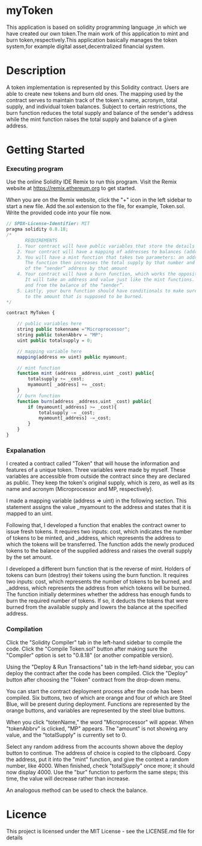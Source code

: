 
# myToken
This application is based on solidity programming language ,in which we have created our own token.The main work of this application to mint and burn token,respectively.This application basically manages the token system,for example digital asset,decentralized financial system. 
# Description
A token implementation is represented by this Solidity contract. Users are able to create new tokens and burn old ones. The mapping used by the contract serves to maintain track of the token's name, acronym, total supply, and individual token balances. Subject to certain restrictions, the burn function reduces the total supply and balance of the sender's address while the mint function raises the total supply and balance of a given address.

# Getting Started
### Executing program
Use the online Solidity IDE Remix to run this program. Visit the Remix website at https://remix.ethereum.org to get started.

When you are on the Remix website, click the "+" icon in the left sidebar to start a new file. 
Add the.sol extension to the file, for example, Token.sol. Write the provided code into your file now.
```javascript
// SPDX-License-Identifier: MIT
pragma solidity 0.8.18;
/*
       REQUIREMENTS
    1. Your contract will have public variables that store the details about your coin (Token Name, Token Abbrv., Total Supply)
    2. Your contract will have a mapping of addresses to balances (address => uint)
    3. You will have a mint function that takes two parameters: an address and a value. 
       The function then increases the total supply by that number and increases the balance 
       of the “sender” address by that amount
    4. Your contract will have a burn function, which works the opposite of the mint function, as it will destroy tokens. 
       It will take an address and value just like the mint functions. It will then deduct the value from the total supply 
       and from the balance of the “sender”.
    5. Lastly, your burn function should have conditionals to make sure the balance of "sender" is greater than or equal 
       to the amount that is supposed to be burned.
*/

contract MyToken {

    // public variables here
    string public tokenname ="Microprocessor";
    string public tokenAbbrv = "MP";
    uint public totalsupply = 0;

    // mapping variable here
    mapping(address => uint) public myamount;

    // mint function
    function mint (address _address,uint _cost) public{
        totalsupply += _cost;
        myamount[ _address] += _cost;
    } 
    // burn function
    function burn(address _address,uint _cost) public{
        if (myamount[_address] >= _cost){
            totalsupply -= _cost;
            myamount[_address] -=_cost;
        }
    }
}
```
### Expalanation
I created a contract called "Token" that will house the information and features of a unique token. Three variables were made by myself. These variables are accessible from outside the contract since they are declared as public. They keep the token's original supply, which is zero, as well as its name and acronym (Microprocessor and MP, respectively). 

I made a mapping variable (address => uint) in the following section. This statement assigns the value _myamount to the address and states that it is mapped to an uint. 

Following that, I developed a function that enables the contract owner to issue fresh tokens. It requires two inputs: cost, which indicates the number of tokens to be minted, and _address, which represents the address to which the tokens will be transferred. The function adds the newly produced tokens to the balance of the supplied address and raises the overall supply by the set amount. 

I developed a different burn function that is the reverse of mint. Holders of tokens can burn (destroy) their tokens using the burn function. It requires two inputs: cost, which represents the number of tokens to be burned, and _address, which represents the address from which tokens will be burned. The function initially determines whether the address has enough funds to burn the required number of tokens. If so, it deducts the tokens that were burned from the available supply and lowers the balance at the specified address.

### Compilation
Click the "Solidity Compiler" tab in the left-hand sidebar to compile the code. Click the "Compile Token.sol" button after making sure the "Compiler" option is set to "0.8.18" (or another compatible version).

Using the "Deploy & Run Transactions" tab in the left-hand sidebar, you can deploy the contract after the code has been compiled. Click the "Deploy" button after choosing the "Token" contract from the drop-down menu.

You can start the contract deployment process after the code has been compiled. Six buttons, two of which are orange and four of which are Steel Blue, will be present during deployment. Functions are represented by the orange buttons, and variables are represented by the steel blue buttons.

When you click "totenName," the word "Microprocessor" will appear. When "tokenAbbrv" is clicked, "MP" appears. The "amount" is not showing any value, and the "totalSupply" is currently set to 0.

Select any random address from the accounts shown above the deploy button to continue. The address of choice is copied to the clipboard.
Copy the address, put it into the "mint" function, and give the context a random number, like 4000. When finished, check "totalSupply" once more; it should now display 4000. Use the "bur" function to perform the same steps; this time, the value will decrease rather than increase.

An analogous method can be used to check the balance.

# Licence
This project is licensed under the MIT License - see the LICENSE.md file for details


